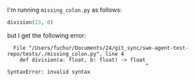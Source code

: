 I'm running `missing_colon.py` as follows:

```python
division(23, 0)
```

but I get the following error:

```
  File "/Users/fuchur/Documents/24/git_sync/swe-agent-test-repo/tests/./missing_colon.py", line 4
    def division(a: float, b: float) -> float
                                             ^
SyntaxError: invalid syntax
```
